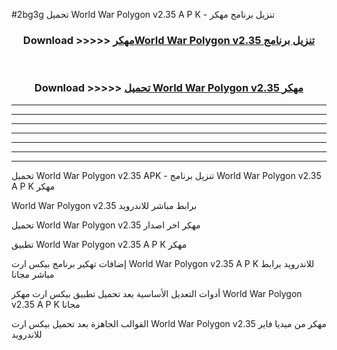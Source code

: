 #2bg3g تحميل World War Polygon v2.35 A P K - تنزيل برنامج مهكر



<div align="center">
<h3>Download >>>>> <a href="https://runaway1.web.app/?sq=World War Polygon v2.35">مهكرWorld War Polygon v2.35 تنزيل برنامج</a></h3><br>

<h3>Download >>>>> <a href="https://runaway1.web.app/?sq=World War Polygon v2.35">تحميل World War Polygon v2.35 مهكر</a></h3>
</div>


----------------------------------------------------------

----------------------------------------------------------

----------------------------------------------------------

----------------------------------------------------------

----------------------------------------------------------

----------------------------------------------------------

----------------------------------------------------------

تحميل World War Polygon v2.35 APK - تنزيل برنامج World War Polygon v2.35 A P K مهكر

World War Polygon v2.35 برابط مباشر للاندرويد

تحميل World War Polygon v2.35 مهكر اخر اصدار

تطبيق World War Polygon v2.35 A P K مهكر

إضافات تهكير برنامج بيكس ارت World War Polygon v2.35 A P K للاندرويد برابط مباشر مجانا

أدوات التعديل الأساسية بعد تحميل تطبيق بيكس ارت مهكر World War Polygon v2.35 A P K مجانا

القوالب الجاهزة بعد تحميل بيكس ارت World War Polygon v2.35 مهكر من ميديا فاير للاندرويد


